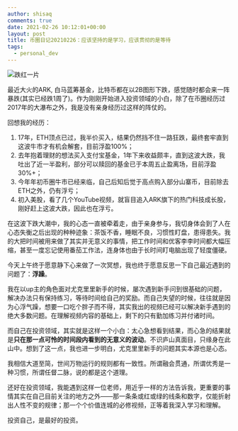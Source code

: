 ```yaml
---
author: shisaq
comments: true
date: 2021-02-26 10:12:01+00:00
layout: post
title: 币圈日记20210226：应该坚持的是学习，应该贯彻的是等待
tags:
  - personal_dev
---
```


![跌红一片](https://markdown-img.s3.ap-northeast-1.amazonaws.com/shisaq/2021-02-26-10-58-09-ttxXx7.jpg)

最近大火的ARK, 白马蓝筹基金，比特币都在以2B图形下跌，感觉随时都会来一阵暴跌(其实已经跌1周了)。作为刚刚开始进入投资领域的小白，除了在币圈经历过2017年的大瀑布之外，我是没有亲身经历过这样的阵仗的。

回想我的经历：

1. 17年，ETH顶点已过，我半价买入，结果仍然挡不住一路狂跌，最终套牢直到这波牛市才有机会解套，目前浮盈100%；
2. 去年抱着理财的想法买入支付宝基金，1年下来收益颇丰，直到这波大跌，我吐出了近一半盈利，部分可以赎回的基金已于本周五止盈离场，目前浮盈30%+；
3. 今年年初币圈牛市已经来临，自己后知后觉于高点购入部分山寨币，目前除去ETH之外，仍有浮亏；
4. 初入美股，看了几个YouTube视频，就盲目追入ARK旗下的热门科技成长股，刚好赶上这波大跌，因此也在浮亏。

在这波下跌大潮中，我的心态一直被牵着走，由于亲身参与，我切身体会到了人在心态失衡之后出现的种种迹象：茶饭不香，睡眠不良，习惯性盯盘，患得患失。我的大把时间被用来做了其实并无意义的事情，把工作时间和优客李李时间都大幅压缩，甚至一度忘记使用番茄工作法，连身体也由于长时间盯电脑出现了轻度僵硬。

今天上午终于愿意静下心来做了一次冥想，我也终于愿意反思一下自己最近遇到的问题了：**浮躁**。

我在以up主的角色面对尤克里里新手的时候，屡次遇到新手问到很基础的问题，解决办法只有保持练习，等待时间给自己的奖励。而自己失望的时候，往往就是因为心浮气躁，想要一口吃个胖子而不得，其实我出的视频已经可以解决新手遇到的绝大多数问题。在理解视频内容的基础上，剩下的只有勤加练习并付诸时间。

而自己在投资领域，其实就是这样一个小白：太心急想看到结果，而心急的结果就是**只在那一点可怜的时间段内看到的无意义的波动**。不识庐山真面目，只缘身在此山中。想到了这一点，我也进一步明白，尤克里里新手的问题其实本源也是心态。

我相信大道至简，世间万物运行的规则都有一致性。所谓融会贯通，所谓优秀是一种习惯，所谓任督二脉，说的都是这个道理。

还好在投资领域，我能遇到这样一位老师，用近乎一样的方法告诉我，更重要的事情其实在自己目前关注的地方之外——那一条条或红或绿的线条和数字，仅能折射出人性不变的规律；那一个个价值连城的必修视频，正等着我深入学习和理解。

投资自己，是最好的投资。